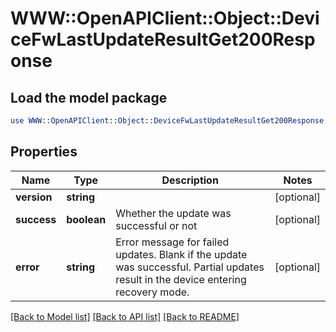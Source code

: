 # WWW::OpenAPIClient::Object::DeviceFwLastUpdateResultGet200Response

## Load the model package
```perl
use WWW::OpenAPIClient::Object::DeviceFwLastUpdateResultGet200Response;
```

## Properties
Name | Type | Description | Notes
------------ | ------------- | ------------- | -------------
**version** | **string** |  | [optional] 
**success** | **boolean** | Whether the update was successful or not | [optional] 
**error** | **string** | Error message for failed updates. Blank if the update was successful. Partial updates result in the device entering recovery mode. | [optional] 

[[Back to Model list]](../README.md#documentation-for-models) [[Back to API list]](../README.md#documentation-for-api-endpoints) [[Back to README]](../README.md)



